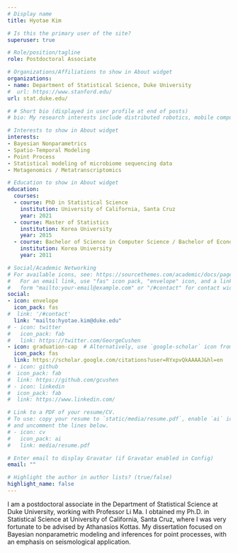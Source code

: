 ```yaml
---
# Display name
title: Hyotae Kim

# Is this the primary user of the site?
superuser: true

# Role/position/tagline
role: Postdoctoral Associate

# Organizations/Affiliations to show in About widget
organizations:
- name: Department of Statistical Science, Duke University
#  url: https://www.stanford.edu/
url: stat.duke.edu/

# # Short bio (displayed in user profile at end of posts)
# bio: My research interests include distributed robotics, mobile computing and programmable matter.

# Interests to show in About widget
interests:
- Bayesian Nonparametrics
- Spatio-Temporal Modeling
- Point Process
- Statistical modeling of microbiome sequencing data
- Metagenomics / Metatranscriptomics

# Education to show in About widget
education:
  courses:
  - course: PhD in Statistical Science
    institution: University of California, Santa Cruz
    year: 2021
  - course: Master of Statistics
    institution: Korea University
    year: 2015
  - course: Bachelor of Science in Computer Science / Bachelor of Economics in Statistics
    institution: Korea University
    year: 2011

# Social/Academic Networking
# For available icons, see: https://sourcethemes.com/academic/docs/page-builder/#icons
#   For an email link, use "fas" icon pack, "envelope" icon, and a link in the
#   form "mailto:your-email@example.com" or "/#contact" for contact widget.
social:
- icon: envelope
  icon_pack: fas
#  link: '/#contact'
  link: "mailto:hyotae.kim@duke.edu"
# - icon: twitter
#   icon_pack: fab
#   link: https://twitter.com/GeorgeCushen
- icon: graduation-cap  # Alternatively, use `google-scholar` icon from `ai` icon pack
  icon_pack: fas
  link: https://scholar.google.com/citations?user=RYxpvQkAAAAJ&hl=en
# - icon: github
#  icon_pack: fab
#  link: https://github.com/gcushen
# - icon: linkedin
#  icon_pack: fab
#  link: https://www.linkedin.com/

# Link to a PDF of your resume/CV.
# To use: copy your resume to `static/media/resume.pdf`, enable `ai` icons in `params.toml`, 
# and uncomment the lines below.
# - icon: cv
#   icon_pack: ai
#   link: media/resume.pdf

# Enter email to display Gravatar (if Gravatar enabled in Config)
email: ""

# Highlight the author in author lists? (true/false)
highlight_name: false
---
```


I am a postdoctoral associate in the Department of Statistical Science at Duke University, working with Professor Li Ma. I obtained my Ph.D. in Statistical Science at University of California, Santa Cruz, where I was very fortunate to be advised by Athanasios Kottas. My dissertation focused on Bayesian nonparametric modeling and inferences for point processes, with an emphasis on seismological application.
 

